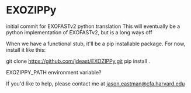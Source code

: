 # EXOZIPPy
initial commit for EXOFASTv2 python translation
This will eventually be a python implementation of EXOFASTv2, but is a long ways off

When we have a functional stub, it'll be a pip installable package. For now, install it like this:

git clone https://github.com/jdeast/EXOZIPPy.git
pip install .

EXOZIPPY_PATH environment variable?

If you'd like to help, please contact me at jason.eastman@cfa.harvard.edu

